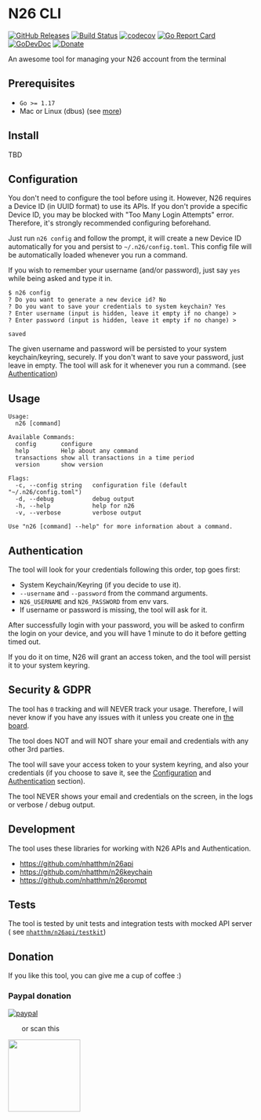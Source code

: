 # N26 CLI

[![GitHub Releases](https://img.shields.io/github/v/release/nhatthm/n26cli)](https://github.com/nhatthm/n26cli/releases/latest)
[![Build Status](https://github.com/nhatthm/n26cli/actions/workflows/test.yaml/badge.svg)](https://github.com/nhatthm/n26cli/actions/workflows/test.yaml)
[![codecov](https://codecov.io/gh/nhatthm/n26cli/branch/master/graph/badge.svg?token=eTdAgDE2vR)](https://codecov.io/gh/nhatthm/n26cli)
[![Go Report Card](https://goreportcard.com/badge/github.com/nhatthm/n26cli)](https://goreportcard.com/report/github.com/nhatthm/n26cli)
[![GoDevDoc](https://img.shields.io/badge/dev-doc-00ADD8?logo=go)](https://pkg.go.dev/github.com/nhatthm/n26cli)
[![Donate](https://img.shields.io/badge/Donate-PayPal-green.svg)](https://www.paypal.com/donate/?hosted_button_id=PJZSGJN57TDJY)

An awesome tool for managing your N26 account from the terminal

## Prerequisites

- `Go >= 1.17`
- Mac or Linux (dbus) (see [more](https://github.com/zalando/go-keyring#dependencies))

## Install

TBD

## Configuration

You don't need to configure the tool before using it. However, N26 requires a Device ID (in UUID format) to use its APIs. If you don't provide a specific Device
ID, you may be blocked with "Too Many Login Attempts" error. Therefore, it's strongly recommended configuring beforehand.

Just run `n26 config` and follow the prompt, it will create a new Device ID automatically for you and persist to
`~/.n26/config.toml`. This config file will be automatically loaded whenever you run a command.

If you wish to remember your username (and/or password), just say `yes` while being asked and type it in.

```
$ n26 config
? Do you want to generate a new device id? No
? Do you want to save your credentials to system keychain? Yes
? Enter username (input is hidden, leave it empty if no change) >
? Enter password (input is hidden, leave it empty if no change) >

saved
```

The given username and password will be persisted to your system keychain/keyring, securely. If you don't want to save your password, just leave in empty. The
tool will ask for it whenever you run a command. (see [Authentication](#Authentication))

## Usage

```
Usage:
  n26 [command]

Available Commands:
  config       configure
  help         Help about any command
  transactions show all transactions in a time period
  version      show version

Flags:
  -c, --config string   configuration file (default "~/.n26/config.toml")
  -d, --debug           debug output
  -h, --help            help for n26
  -v, --verbose         verbose output

Use "n26 [command] --help" for more information about a command.
```

## Authentication

The tool will look for your credentials following this order, top goes first:

- System Keychain/Keyring (if you decide to use it).
- `--username` and `--password` from the command arguments.
- `N26_USERNAME` and `N26_PASSWORD` from env vars.
- If username or password is missing, the tool will ask for it.

After successfully login with your password, you will be asked to confirm the login on your device, and you will have 1 minute to do it before getting timed
out.

If you do it on time, N26 will grant an access token, and the tool will persist it to your system keyring.

## Security & GDPR

The tool has `0` tracking and will NEVER track your usage. Therefore, I will never know if you have any issues with it unless you create one in
[the board](https://github.com/nhatthm/n26cli/issues?q=is%3Aissue+is%3Aopen+sort%3Aupdated-desc).

The tool does NOT and will NOT share your email and credentials with any other 3rd parties.

The tool will save your access token to your system keyring, and also your credentials (if you choose to save it, see the [Configuration](#Configuration)
and [Authentication](#Authentication) section).

The tool NEVER shows your email and credentials on the screen, in the logs or verbose / debug output.

## Development

The tool uses these libraries for working with N26 APIs and Authentication.

- https://github.com/nhatthm/n26api
- https://github.com/nhatthm/n26keychain
- https://github.com/nhatthm/n26prompt

## Tests

The tool is tested by unit tests and integration tests with mocked API server (
see [`nhatthm/n26api/testkit`](https://github.com/nhatthm/n26api#integration-test))

## Donation

If you like this tool, you can give me a cup of coffee :)

### Paypal donation

[![paypal](https://www.paypalobjects.com/en_US/i/btn/btn_donateCC_LG.gif)](https://www.paypal.com/donate/?hosted_button_id=PJZSGJN57TDJY)

&nbsp;&nbsp;&nbsp;&nbsp;&nbsp;&nbsp;&nbsp;or scan this

<img src="https://user-images.githubusercontent.com/1154587/113494222-ad8cb200-94e6-11eb-9ef3-eb883ada222a.png" width="147px" />
